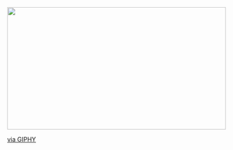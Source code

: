 <div style="width:100%;height:0;padding-bottom:56%;position:relative;"><img src="https://giphy.com/embed/HEN0Ic1slhDyG6uf9J" width="100%" height="100%" style="position:absolute" frameBorder="0" class="giphy-embed" allowFullScreen></div><p><a href="https://giphy.com/gifs/Capcom-monster-hunter-mhr-rise-HEN0Ic1slhDyG6uf9J">via GIPHY</a></p>
